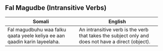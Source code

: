 ## Fal Magudbe (Intransitive Verbs)

| **Somali**                                                | **English**                                                                 |
|-----------------------------------------------------------|-----------------------------------------------------------------------------|
| Fal magudbuhu waa falku qaata yeele keliya ee aan qaadin karin layeelaha. | An intransitive verb is the verb that takes the subject only and does not have a direct (object). |
